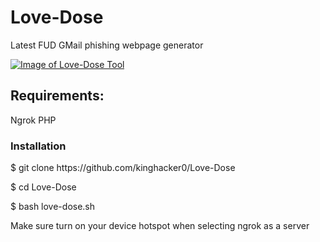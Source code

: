 # Love-Dose
Latest FUD GMail phishing webpage generator

[![Image of Love-Dose Tool](https://github.com/kinghacker0/Love-Dose/blob/master/1.jpg)](https://youtu.be/PtoGyAGuou)

<h2>Requirements:</h2>
<p>
Ngrok
PHP
</p>

<h3>Installation</h3>
<p>
$ git clone https://github.com/kinghacker0/Love-Dose

$ cd Love-Dose

$ bash love-dose.sh

Make sure turn on your device hotspot when selecting ngrok as a server
</p>
